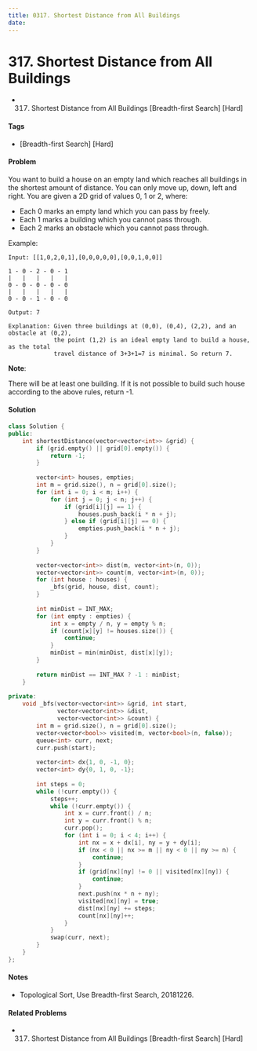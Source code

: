 ```yaml
---
title: 0317. Shortest Distance from All Buildings
date: 
---
```


# 317. Shortest Distance from All Buildings
- 317. Shortest Distance from All Buildings [Breadth-first Search] [Hard]

#### Tags
- [Breadth-first Search] [Hard]

#### Problem
You want to build a house on an empty land which reaches all buildings in the shortest amount of distance. You can only move up, down, left and right. You are given a 2D grid of values 0, 1 or 2, where:

- Each 0 marks an empty land which you can pass by freely.
- Each 1 marks a building which you cannot pass through.
- Each 2 marks an obstacle which you cannot pass through.

Example:

    Input: [[1,0,2,0,1],[0,0,0,0,0],[0,0,1,0,0]]

    1 - 0 - 2 - 0 - 1
    |   |   |   |   |
    0 - 0 - 0 - 0 - 0
    |   |   |   |   |
    0 - 0 - 1 - 0 - 0

    Output: 7 

    Explanation: Given three buildings at (0,0), (0,4), (2,2), and an obstacle at (0,2),
                 the point (1,2) is an ideal empty land to build a house, as the total 
                 travel distance of 3+3+1=7 is minimal. So return 7.

**Note**:

There will be at least one building. If it is not possible to build such house according to the above rules, return -1.

#### Solution
``` C++
class Solution {
public:
    int shortestDistance(vector<vector<int>> &grid) {
        if (grid.empty() || grid[0].empty()) {
            return -1;
        }
        
        vector<int> houses, empties;
        int m = grid.size(), n = grid[0].size();
        for (int i = 0; i < m; i++) {
            for (int j = 0; j < n; j++) {
                if (grid[i][j] == 1) {
                    houses.push_back(i * n + j);
                } else if (grid[i][j] == 0) {
                    empties.push_back(i * n + j);
                }
            }
        }
        
        vector<vector<int>> dist(m, vector<int>(n, 0));
        vector<vector<int>> count(m, vector<int>(n, 0));
        for (int house : houses) {
            _bfs(grid, house, dist, count);
        }
        
        int minDist = INT_MAX;
        for (int empty : empties) {
            int x = empty / n, y = empty % n;
            if (count[x][y] != houses.size()) {
                continue;
            }
            minDist = min(minDist, dist[x][y]);
        }
        
        return minDist == INT_MAX ? -1 : minDist;
    }
    
private:
    void _bfs(vector<vector<int>> &grid, int start, 
              vector<vector<int>> &dist, 
              vector<vector<int>> &count) {
        int m = grid.size(), n = grid[0].size();
        vector<vector<bool>> visited(m, vector<bool>(n, false));
        queue<int> curr, next;
        curr.push(start);
        
        vector<int> dx{1, 0, -1, 0};
        vector<int> dy{0, 1, 0, -1};
        
        int steps = 0;
        while (!curr.empty()) {
            steps++;
            while (!curr.empty()) {
                int x = curr.front() / n;
                int y = curr.front() % n;
                curr.pop();
                for (int i = 0; i < 4; i++) {
                    int nx = x + dx[i], ny = y + dy[i];
                    if (nx < 0 || nx >= m || ny < 0 || ny >= n) {
                        continue;
                    }
                    if (grid[nx][ny] != 0 || visited[nx][ny]) {
                        continue;
                    }
                    next.push(nx * n + ny);
                    visited[nx][ny] = true;
                    dist[nx][ny] += steps;
                    count[nx][ny]++;
                }
            }
            swap(curr, next);
        }
    }
};
```

#### Notes
- Topological Sort, Use Breadth-first Search, 20181226.

#### Related Problems
- 317. Shortest Distance from All Buildings [Breadth-first Search] [Hard]
